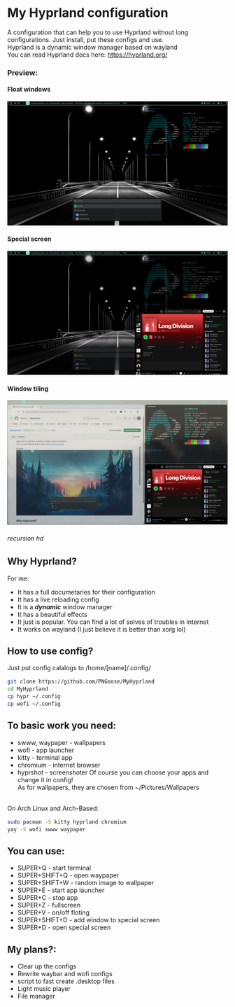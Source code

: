 # My Hyprland configuration
A configuration that can help you to use Hyprland without long configurations. Just install, put these configs and use.<br>
Hyprland is a dynamic window manager based on wayland<br>
You can read Hyprland docs here: https://hyprland.org/
<br>

### Preview:
#### Float windows
<img src="pic.png" alt="meow"> <br>
#### Special screen
<img src="spec.png" alt="meow"> <br>
#### Window tiling
<img src="tile.png" alt="meow"> <br>
###### _recursion hd_

## Why Hyprland?
For me: 
* It has a full documetaries for their configuration
* It has a live reloading config
* It is a **_dynamic_** window manager
* It has a beautiful effects
* It just is popular. You can find a lot of solves of troubles in Internet
* It works on wayland (I just believe it is better than xorg lol)

## How to use config?
Just put config calalogs to /home/[name]/.config/
```bash
git clone https://github.com/PNGoose/MyHyprland
cd MyHyprland
cp hypr ~/.config
cp wofi ~/.config
```


## To basic work you need:
* swww, waypaper - wallpapers
* wofi - app launcher
* kitty - terminal app
* chromium - internet browser
* hyprshot - screenshoter
Of course you can choose your apps and change it in config!<br>
As for wallpapers, they are chosen from ~/Pictures/Wallpapers<br>

<br>On Arch Linux and Arch-Based: 
```bash
sudo pacman -S kitty hyprland chromium
yay -S wofi swww waypaper
```

## You can use:
* SUPER+Q - start terminal
* SUPER+SHIFT+Q - open waypaper
* SUPER+SHIFT+W - random image to wallpaper
* SUPER+E - start app launcher
* SUPER+C - stop app
* SUPER+Z - fullscreen
* SUPER+V - on/off floting
* SUPER+SHIFT+D - add window to special screen
* SUPER+D - open special screen

## My plans?:
* Clear up the configs
* Rewrite waybar and wofi configs
* script to fast create .desktop files
* Light music player
* File manager
